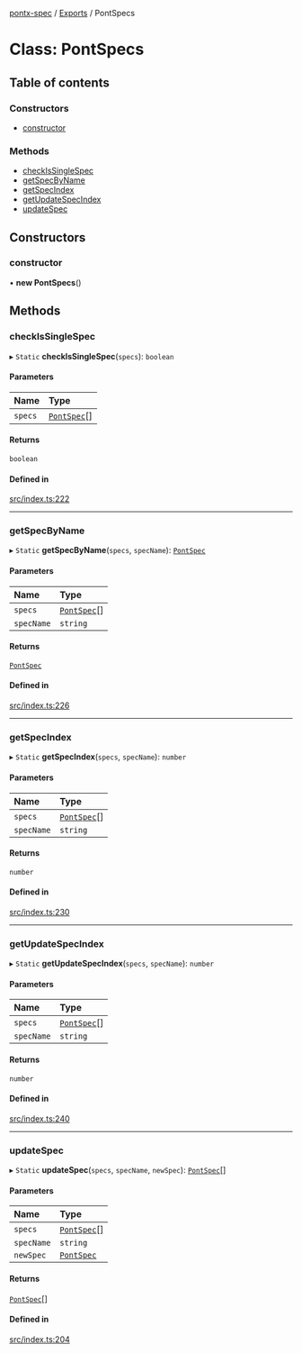 [pontx-spec](../README.md) / [Exports](../modules.md) / PontSpecs

# Class: PontSpecs

## Table of contents

### Constructors

- [constructor](PontSpecs.md#constructor)

### Methods

- [checkIsSingleSpec](PontSpecs.md#checkissinglespec)
- [getSpecByName](PontSpecs.md#getspecbyname)
- [getSpecIndex](PontSpecs.md#getspecindex)
- [getUpdateSpecIndex](PontSpecs.md#getupdatespecindex)
- [updateSpec](PontSpecs.md#updatespec)

## Constructors

### constructor

• **new PontSpecs**()

## Methods

### checkIsSingleSpec

▸ `Static` **checkIsSingleSpec**(`specs`): `boolean`

#### Parameters

| Name | Type |
| :------ | :------ |
| `specs` | [`PontSpec`](PontSpec.md)[] |

#### Returns

`boolean`

#### Defined in

[src/index.ts:222](https://github.com/pontjs/pontx/blob/647ce3c/packages/pontx-spec/src/index.ts#L222)

___

### getSpecByName

▸ `Static` **getSpecByName**(`specs`, `specName`): [`PontSpec`](PontSpec.md)

#### Parameters

| Name | Type |
| :------ | :------ |
| `specs` | [`PontSpec`](PontSpec.md)[] |
| `specName` | `string` |

#### Returns

[`PontSpec`](PontSpec.md)

#### Defined in

[src/index.ts:226](https://github.com/pontjs/pontx/blob/647ce3c/packages/pontx-spec/src/index.ts#L226)

___

### getSpecIndex

▸ `Static` **getSpecIndex**(`specs`, `specName`): `number`

#### Parameters

| Name | Type |
| :------ | :------ |
| `specs` | [`PontSpec`](PontSpec.md)[] |
| `specName` | `string` |

#### Returns

`number`

#### Defined in

[src/index.ts:230](https://github.com/pontjs/pontx/blob/647ce3c/packages/pontx-spec/src/index.ts#L230)

___

### getUpdateSpecIndex

▸ `Static` **getUpdateSpecIndex**(`specs`, `specName`): `number`

#### Parameters

| Name | Type |
| :------ | :------ |
| `specs` | [`PontSpec`](PontSpec.md)[] |
| `specName` | `string` |

#### Returns

`number`

#### Defined in

[src/index.ts:240](https://github.com/pontjs/pontx/blob/647ce3c/packages/pontx-spec/src/index.ts#L240)

___

### updateSpec

▸ `Static` **updateSpec**(`specs`, `specName`, `newSpec`): [`PontSpec`](PontSpec.md)[]

#### Parameters

| Name | Type |
| :------ | :------ |
| `specs` | [`PontSpec`](PontSpec.md)[] |
| `specName` | `string` |
| `newSpec` | [`PontSpec`](PontSpec.md) |

#### Returns

[`PontSpec`](PontSpec.md)[]

#### Defined in

[src/index.ts:204](https://github.com/pontjs/pontx/blob/647ce3c/packages/pontx-spec/src/index.ts#L204)
